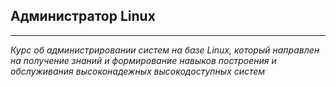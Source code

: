 ## Администратор Linux
---

*Курс об администрировании систем на базе Linux, который направлен на получение знаний и формирование навыков построения и обслуживания высоконадежных высокодоступных систем*
